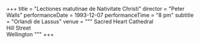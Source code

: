 +++
title = "Lectiones matutinae de Nativitate Christi"
director = "Peter Walls"
performanceDate = 1993-12-07
performanceTime = "8 pm"
subtitle = "Orlandi de Lassus"
venue = """
Sacred Heart Cathedral  
Hill Street  
Wellington
"""
+++


